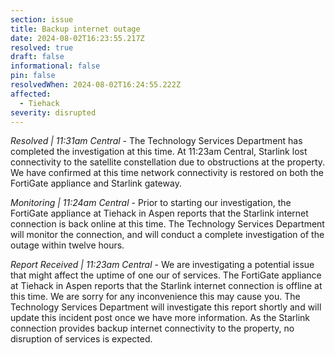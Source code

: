 ```yaml
---
section: issue
title: Backup internet outage
date: 2024-08-02T16:23:55.217Z
resolved: true
draft: false
informational: false
pin: false
resolvedWhen: 2024-08-02T16:24:55.222Z
affected:
  - Tiehack
severity: disrupted
---
```

*Resolved | 11:31am Central* - The Technology Services Department has completed the investigation at this time. At 11:23am Central, Starlink lost connectivity to the satellite constellation due to obstructions at the property. We have confirmed at this time network connectivity is restored on both the FortiGate appliance and Starlink gateway.

*Monitoring | 11:24am Central* - Prior to starting our investigation, the FortiGate appliance at Tiehack in Aspen reports that the Starlink internet connection is back online at this time. The Technology Services Department will monitor the connection, and will conduct a complete investigation of the outage within twelve hours.

*Report Received | 11:23am Central* - We are investigating a potential issue that might affect the uptime of one our of services. The FortiGate appliance at Tiehack in Aspen reports that the Starlink internet connection is offline at this time. We are sorry for any inconvenience this may cause you. The Technology Services Department will investigate this report shortly and will update this incident post once we have more information. As the Starlink connection provides backup internet connectivity to the property, no disruption of services is expected.